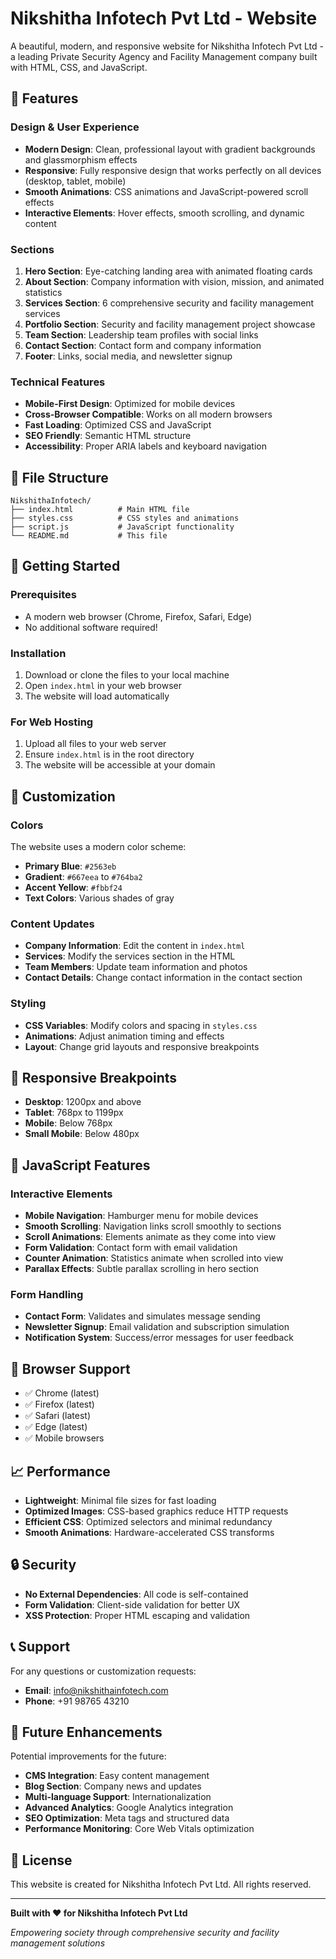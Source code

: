 # Nikshitha Infotech Pvt Ltd - Website

A beautiful, modern, and responsive website for Nikshitha Infotech Pvt Ltd - a leading Private Security Agency and Facility Management company built with HTML, CSS, and JavaScript.

## 🌟 Features

### Design & User Experience
- **Modern Design**: Clean, professional layout with gradient backgrounds and glassmorphism effects
- **Responsive**: Fully responsive design that works perfectly on all devices (desktop, tablet, mobile)
- **Smooth Animations**: CSS animations and JavaScript-powered scroll effects
- **Interactive Elements**: Hover effects, smooth scrolling, and dynamic content

### Sections
1. **Hero Section**: Eye-catching landing area with animated floating cards
2. **About Section**: Company information with vision, mission, and animated statistics
3. **Services Section**: 6 comprehensive security and facility management services
4. **Portfolio Section**: Security and facility management project showcase
5. **Team Section**: Leadership team profiles with social links
6. **Contact Section**: Contact form and company information
7. **Footer**: Links, social media, and newsletter signup

### Technical Features
- **Mobile-First Design**: Optimized for mobile devices
- **Cross-Browser Compatible**: Works on all modern browsers
- **Fast Loading**: Optimized CSS and JavaScript
- **SEO Friendly**: Semantic HTML structure
- **Accessibility**: Proper ARIA labels and keyboard navigation

## 📁 File Structure

```
NikshithaInfotech/
├── index.html          # Main HTML file
├── styles.css          # CSS styles and animations
├── script.js           # JavaScript functionality
└── README.md           # This file
```

## 🚀 Getting Started

### Prerequisites
- A modern web browser (Chrome, Firefox, Safari, Edge)
- No additional software required!

### Installation
1. Download or clone the files to your local machine
2. Open `index.html` in your web browser
3. The website will load automatically

### For Web Hosting
1. Upload all files to your web server
2. Ensure `index.html` is in the root directory
3. The website will be accessible at your domain

## 🎨 Customization

### Colors
The website uses a modern color scheme:
- **Primary Blue**: `#2563eb`
- **Gradient**: `#667eea` to `#764ba2`
- **Accent Yellow**: `#fbbf24`
- **Text Colors**: Various shades of gray

### Content Updates
- **Company Information**: Edit the content in `index.html`
- **Services**: Modify the services section in the HTML
- **Team Members**: Update team information and photos
- **Contact Details**: Change contact information in the contact section

### Styling
- **CSS Variables**: Modify colors and spacing in `styles.css`
- **Animations**: Adjust animation timing and effects
- **Layout**: Change grid layouts and responsive breakpoints

## 📱 Responsive Breakpoints

- **Desktop**: 1200px and above
- **Tablet**: 768px to 1199px
- **Mobile**: Below 768px
- **Small Mobile**: Below 480px

## 🔧 JavaScript Features

### Interactive Elements
- **Mobile Navigation**: Hamburger menu for mobile devices
- **Smooth Scrolling**: Navigation links scroll smoothly to sections
- **Scroll Animations**: Elements animate as they come into view
- **Form Validation**: Contact form with email validation
- **Counter Animation**: Statistics animate when scrolled into view
- **Parallax Effects**: Subtle parallax scrolling in hero section

### Form Handling
- **Contact Form**: Validates and simulates message sending
- **Newsletter Signup**: Email validation and subscription simulation
- **Notification System**: Success/error messages for user feedback

## 🎯 Browser Support

- ✅ Chrome (latest)
- ✅ Firefox (latest)
- ✅ Safari (latest)
- ✅ Edge (latest)
- ✅ Mobile browsers

## 📈 Performance

- **Lightweight**: Minimal file sizes for fast loading
- **Optimized Images**: CSS-based graphics reduce HTTP requests
- **Efficient CSS**: Optimized selectors and minimal redundancy
- **Smooth Animations**: Hardware-accelerated CSS transforms

## 🔒 Security

- **No External Dependencies**: All code is self-contained
- **Form Validation**: Client-side validation for better UX
- **XSS Protection**: Proper HTML escaping and validation

## 📞 Support

For any questions or customization requests:
- **Email**: info@nikshithainfotech.com
- **Phone**: +91 98765 43210

## 🚀 Future Enhancements

Potential improvements for the future:
- **CMS Integration**: Easy content management
- **Blog Section**: Company news and updates
- **Multi-language Support**: Internationalization
- **Advanced Analytics**: Google Analytics integration
- **SEO Optimization**: Meta tags and structured data
- **Performance Monitoring**: Core Web Vitals optimization

## 📄 License

This website is created for Nikshitha Infotech Pvt Ltd. All rights reserved.

---

**Built with ❤️ for Nikshitha Infotech Pvt Ltd**

*Empowering society through comprehensive security and facility management solutions* 
